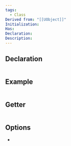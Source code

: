 ```yaml
---
tags:
  - Class
Derived from: "[[UObject]]"
Initialization: 
Has: 
Declaration: 
Description:
---
```


## Declaration

```cpp

```

## Example

```cpp
```

## Getter

```cpp
```

## Options
- 
